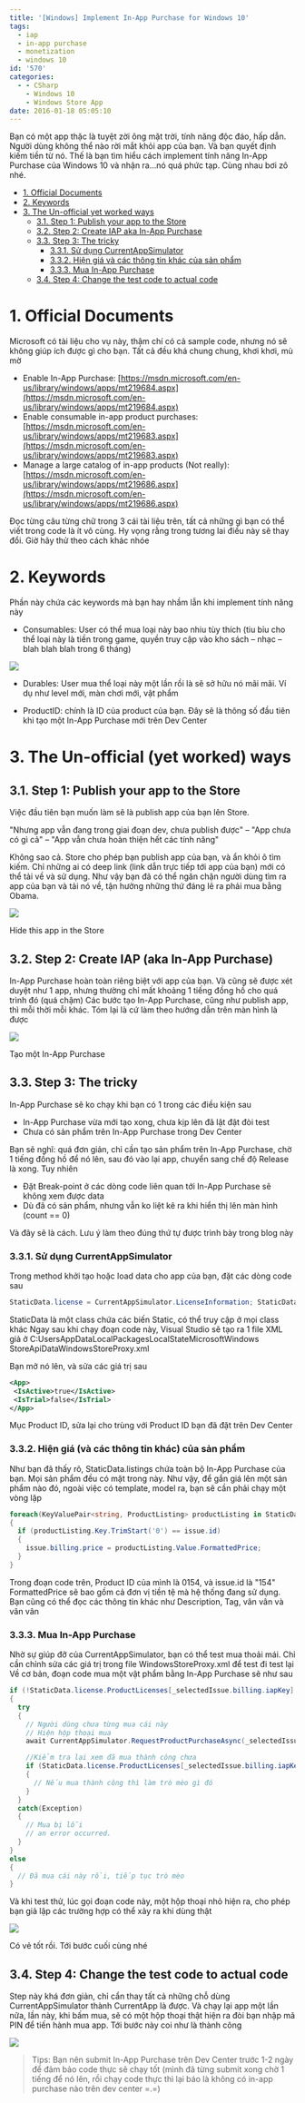 ```yaml
---
title: '[Windows] Implement In-App Purchase for Windows 10'
tags:
  - iap
  - in-app purchase
  - monetization
  - windows 10
id: '570'
categories:
  - - CSharp
    - Windows 10
    - Windows Store App
date: 2016-01-18 05:05:10
---
```


Bạn có một app thặc là tuyệt zời ông mặt trời, tính năng độc đáo, hấp dẫn. Người dùng không thể nào rời mắt khỏi app của bạn. Và bạn quyết định kiếm tiền từ nó. Thế là bạn tìm hiểu cách implement tính năng In-App Purchase của Windows 10 và nhận ra…nó quá phức tạp. Cùng nhau bơi zô nhé.

<!-- more -->

<!-- TOC -->

- [1. Official Documents](#1-official-documents)
- [2. Keywords](#2-keywords)
- [3. The Un-official yet worked ways](#3-the-un-official-yet-worked-ways)
    - [3.1. Step 1: Publish your app to the Store](#31-step-1-publish-your-app-to-the-store)
    - [3.2. Step 2: Create IAP aka In-App Purchase](#32-step-2-create-iap-aka-in-app-purchase)
    - [3.3. Step 3: The tricky](#33-step-3-the-tricky)
        - [3.3.1. Sử dụng CurrentAppSimulator](#331-s%E1%BB%AD-d%E1%BB%A5ng-currentappsimulator)
        - [3.3.2. Hiện giá và các thông tin khác của sản phẩm](#332-hi%E1%BB%87n-gi%C3%A1-v%C3%A0-c%C3%A1c-th%C3%B4ng-tin-kh%C3%A1c-c%E1%BB%A7a-s%E1%BA%A3n-ph%E1%BA%A9m)
        - [3.3.3. Mua In-App Purchase](#333-mua-in-app-purchase)
    - [3.4. Step 4: Change the test code to actual code](#34-step-4-change-the-test-code-to-actual-code)

<!-- /TOC -->

# 1. Official Documents
<a id="markdown-official-documents" name="official-documents"></a>

Microsoft có tài liệu cho vụ này, thậm chí có cả sample code, nhưng nó sẽ không giúp ích được gì cho bạn. Tất cả đều khá chung chung, khơi khơi, mù mờ

*   Enable In-App Purchase: [https://msdn.microsoft.com/en-us/library/windows/apps/mt219684.aspx](https://msdn.microsoft.com/en-us/library/windows/apps/mt219684.aspx)
*   Enable consumable in-app product purchases: [https://msdn.microsoft.com/en-us/library/windows/apps/mt219683.aspx](https://msdn.microsoft.com/en-us/library/windows/apps/mt219683.aspx)
*   Manage a large catalog of in-app products (Not really): [https://msdn.microsoft.com/en-us/library/windows/apps/mt219686.aspx](https://msdn.microsoft.com/en-us/library/windows/apps/mt219686.aspx)

Đọc từng câu từng chữ trong 3 cái tài liệu trên, tất cả những gì bạn có thể viết trong code là ít vô cùng. Hy vọng rằng trong tương lai điều này sẽ thay đổi. Giờ hãy thử theo cách khác nhóe

# 2. Keywords
<a id="markdown-keywords" name="keywords"></a>

Phần này chứa các keywords mà bạn hay nhầm lẫn khi implement tính năng này

*   Consumables: User có thể mua loại này bao nhiu tùy thích (tiu bỉu cho thể loại này là tiền trong game, quyền truy cập vào kho sách – nhạc – blah blah blah trong 6 tháng)

![](https://farm2.staticflickr.com/1479/24372150901_025d567d60_o.png)
    
*   Durables: User mua thể loại này một lần rồi là sẽ sở hữu nó mãi mãi. Ví dụ như level mới, màn chơi mới, vật phẩm
    
*   ProductID: chính là ID của product của bạn. Đây sẽ là thông số đầu tiên khi tạo một In-App Purchase mới trên Dev Center

# 3. The Un-official (yet worked) ways
<a id="markdown-the-un-official-yet-worked-ways" name="the-un-official-yet-worked-ways"></a>

## 3.1. Step 1: Publish your app to the Store
<a id="markdown-step-1%3A-publish-your-app-to-the-store" name="step-1%3A-publish-your-app-to-the-store"></a>

Việc đầu tiên bạn muốn làm sẽ là publish app của bạn lên Store.

"Nhưng app vẫn đang trong giai đoạn dev, chưa publish được" – "App chưa có gì cả" – "App vẫn chưa hoàn thiện hết các tính năng"

Không sao cả. Store cho phép bạn publish app của bạn, và ẩn khỏi ô tìm kiếm. Chỉ những ai có deep link (link dẫn trực tiếp tới app của bạn) mới có thể tải về và sử dụng. Như vậy bạn đã có thể ngăn chặn người dùng tìm ra app của bạn và tải nó về, tận hưởng những thứ đáng lẽ ra phải mua bằng Obama.

![](/images/flickr/1563/24454812865_46046851ea_o.png)

Hide this app in the Store

## 3.2. Step 2: Create IAP (aka In-App Purchase)
<a id="markdown-step-2%3A-create-iap-aka-in-app-purchase" name="step-2%3A-create-iap-aka-in-app-purchase"></a>

In-App Purchase hoàn toàn riêng biệt với app của bạn. Và cũng sẽ được xét duyệt như 1 app, nhưng thường chỉ mất khoảng 1 tiếng đồng hồ cho quá trình đó (quá chậm) Các bước tạo In-App Purchase, cũng như publish app, thì mỗi thời mỗi khác. Tóm lại là cứ làm theo hướng dẫn trên màn hình là được

![](/images/flickr/1538/24087084229_5b67cc60ea_o.png)

Tạo một In-App Purchase

## 3.3. Step 3: The tricky
<a id="markdown-step-3%3A-the-tricky" name="step-3%3A-the-tricky"></a>

In-App Purchase sẽ ko chạy khi bạn có 1 trong các điều kiện sau

* In-App Purchase vừa mới tạo xong, chưa kịp lên đã lật đật đòi test
* Chưa có sản phẩm trên In-App Purchase trong Dev Center

Bạn sẽ nghĩ: quá đơn giản, chỉ cần tạo sản phẩm trên In-App Purchase, chờ 1 tiếng đồng hồ để nó lên, sau đó vào lại app, chuyển sang chế độ Release là xong. Tuy nhiên

* Đặt Break-point ở các dòng code liên quan tới In-App Purchase sẽ không xem được data
* Dù đã có sản phẩm, nhưng vẫn ko liệt kê ra khi hiển thị lên màn hình (count == 0)

Và đây sẽ là cách. Lưu ý làm theo đúng thứ tự được trình bày trong blog này

### 3.3.1. Sử dụng CurrentAppSimulator
<a id="markdown-s%E1%BB%AD-d%E1%BB%A5ng-currentappsimulator" name="s%E1%BB%AD-d%E1%BB%A5ng-currentappsimulator"></a>

Trong method khởi tạo hoặc load data cho app của bạn, đặt các dòng code sau

```csharp
StaticData.license = CurrentAppSimulator.LicenseInformation; StaticData.listings = await CurrentAppSimulator.LoadListingInformationAsync();
```

StaticData là một class chứa các biến Static, có thể truy cập ở mọi class khác Ngay sau khi chạy đoạn code này, Visual Studio sẽ tạo ra 1 file XML giả ở C:UsersAppDataLocalPackagesLocalStateMicrosoftWindows StoreApiDataWindowsStoreProxy.xml

Bạn mở nó lên, và sửa các giá trị sau

```xml
<App>
 <IsActive>true</IsActive>
 <IsTrial>false</IsTrial>
</App>
```

Mục Product ID, sửa lại cho trùng với Product ID bạn đã đặt trên Dev Center

### 3.3.2. Hiện giá (và các thông tin khác) của sản phẩm
<a id="markdown-hi%E1%BB%87n-gi%C3%A1-v%C3%A0-c%C3%A1c-th%C3%B4ng-tin-kh%C3%A1c-c%E1%BB%A7a-s%E1%BA%A3n-ph%E1%BA%A9m" name="hi%E1%BB%87n-gi%C3%A1-v%C3%A0-c%C3%A1c-th%C3%B4ng-tin-kh%C3%A1c-c%E1%BB%A7a-s%E1%BA%A3n-ph%E1%BA%A9m"></a>

Như bạn đã thấy rõ, StaticData.listings chứa toàn bộ In-App Purchase của bạn. Mọi sản phẩm đều có mặt trong này. Như vậy, để gắn giá lên một sản phẩm nào đó, ngoài việc có template, model ra, bạn sẽ cần phải chạy một vòng lặp

```csharp
foreach(KeyValuePair<string, ProductListing> productListing in StaticData.listings.ProductListings)
{
  if (productListing.Key.TrimStart('0') == issue.id)
  {
    issue.billing.price = productListing.Value.FormattedPrice;
  }
}
```

Trong đoạn code trên, Product ID của mình là 0154, và issue.id là "154" FormattedPrice sẽ bao gồm cả đơn vị tiền tệ mà hệ thống đang sử dụng. Bạn cũng có thể đọc các thông tin khác như Description, Tag, vân vân và vân vân

### 3.3.3. Mua In-App Purchase
<a id="markdown-mua-in-app-purchase" name="mua-in-app-purchase"></a>

Nhờ sự giúp đỡ của CurrentAppSimulator, bạn có thể test mua thoải mái. Chỉ cần chỉnh sửa các giá trị trong file WindowsStoreProxy.xml để test đi test lại Về cơ bản, đoạn code mua một vật phẩm bằng In-App Purchase sẽ như sau

```csharp
if (!StaticData.license.ProductLicenses[_selectedIssue.billing.iapKey].IsActive)
{
  try
  {
    // Người dùng chưa từng mua cái này 
    // Hiện hộp thoại mua
    await CurrentAppSimulator.RequestProductPurchaseAsync(_selectedIssue.billing.iapKey);

    //Kiểm tra lại xem đã mua thành công chưa 
    if (StaticData.license.ProductLicenses[_selectedIssue.billing.iapKey].IsActive)
    {
      // Nếu mua thành công thì làm trò mèo gì đó 
    }
  }
  catch(Exception)
  {
    // Mua bị lỗi 
    // an error occurred. 
  }
}
else
{
  // Đã mua cái này rồi, tiếp tục trò mèo 
}
```

Và khi test thử, lúc gọi đoạn code này, một hộp thoại nhỏ hiện ra, cho phép bạn giả lập các trường hợp có thể xảy ra khi dùng thật

![](/images/flickr/1616/23825747414_ddb694db19_o.png)

Có vẻ tốt rồi. Tới bước cuối cùng nhé

## 3.4. Step 4: Change the test code to actual code
<a id="markdown-step-4%3A-change-the-test-code-to-actual-code" name="step-4%3A-change-the-test-code-to-actual-code"></a>

Step này khá đơn giản, chỉ cẩn thay tất cả những chỗ dùng CurrentAppSimulator thành CurrentApp là được. Và chạy lại app một lần nữa, lần này, khi bấm mua, sẽ có một hộp thoại thật hiện ra đòi bạn nhập mã PIN để tiến hành mua app. Tới bước này coi như là thành công

![](/images/flickr/1461/23829331723_6f852496b8_o.png)

> Tips: Bạn nên submit In-App Purchase trên Dev Center trước 1-2 ngày để đảm bảo code thực sẽ chạy tốt (mình đã từng submit xong chờ 1 tiếng để nó lên, rồi chạy code thực thì lại báo là không có in-app purchase nào trên dev center =.=)